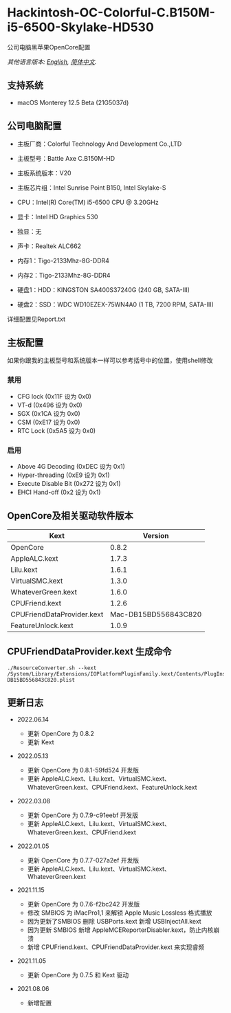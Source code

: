 # Hackintosh-OC-Colorful-C.B150M-i5-6500-Skylake-HD530

公司电脑黑苹果OpenCore配置

*其他语言版本: [English](README.md), [简体中文](README-CN.md).*

## 支持系统

* macOS Monterey 12.5 Beta (21G5037d)

## 公司电脑配置

* 主板厂商：Colorful Technology And Development Co.,LTD
* 主板型号：Battle Axe C.B150M-HD
* 主板系统版本：V20
* 主板芯片组：Intel Sunrise Point B150, Intel Skylake-S

* CPU：Intel(R) Core(TM) i5-6500 CPU @ 3.20GHz
* 显卡：Intel HD Graphics 530
* 独显：无
* 声卡：Realtek ALC662

* 内存1：Tigo-2133Mhz-8G-DDR4
* 内存2：Tigo-2133Mhz-8G-DDR4

* 硬盘1：HDD：KINGSTON SA400S37240G  (240 GB, SATA-III)
* 硬盘2：SSD：WDC WD10EZEX-75WN4A0  (1 TB, 7200 RPM, SATA-III)

详细配置见Report.txt

## 主板配置

如果你跟我的主板型号和系统版本一样可以参考括号中的位置，使用shell修改

### 禁用

* CFG lock (0x11F 设为 0x0)
* VT-d (0x496 设为 0x0)
* SGX (0x1CA 设为 0x0)
* CSM (0xE17 设为 0x0)
* RTC Lock (0x5A5 设为 0x0)

### 启用

* Above 4G Decoding (0xDEC 设为 0x1)
* Hyper-threading (0xE9 设为 0x1)
* Execute Disable Bit (0x272 设为 0x1)
* EHCI Hand-off (0x2 设为 0x1)

## OpenCore及相关驱动软件版本

| Kext                       | Version              |
|----------------------------|----------------------|
| OpenCore                   | 0.8.2                |
| AppleALC.kext              | 1.7.3                |
| Lilu.kext                  | 1.6.1                |
| VirtualSMC.kext            | 1.3.0                |
| WhateverGreen.kext         | 1.6.0                |
| CPUFriend.kext             | 1.2.6                |
| CPUFriendDataProvider.kext | Mac-DB15BD556843C820 |
| FeatureUnlock.kext         | 1.0.9                |

## CPUFriendDataProvider.kext 生成命令

```shell
./ResourceConverter.sh --kext /System/Library/Extensions/IOPlatformPluginFamily.kext/Contents/PlugIns/X86PlatformPlugin.kext/Contents/Resources/Mac-DB15BD556843C820.plist
```

## 更新日志

* 2022.06.14
  * 更新 OpenCore 为 0.8.2
  * 更新 Kext

* 2022.05.13
  * 更新 OpenCore 为 0.8.1-59fd524 开发版
  * 更新 AppleALC.kext、Lilu.kext、VirtualSMC.kext、WhateverGreen.kext、CPUFriend.kext、FeatureUnlock.kext
  
* 2022.03.08
  * 更新 OpenCore 为 0.7.9-c91eebf 开发版
  * 更新 AppleALC.kext、Lilu.kext、VirtualSMC.kext、WhateverGreen.kext、CPUFriend.kext
  
* 2022.01.05
  * 更新 OpenCore 为 0.7.7-027a2ef 开发版
  * 更新 AppleALC.kext、Lilu.kext、VirtualSMC.kext、WhateverGreen.kext

* 2021.11.15
  * 更新 OpenCore 为 0.7.6-f2bc242 开发版
  * 修改 SMBIOS 为 iMacPro1,1 来解锁 Apple Music Lossless 格式播放
  * 因为更新了SMBIOS 删除 USBPorts.kext 新增 USBInjectAll.kext
  * 因为更新 SMBIOS 新增 AppleMCEReporterDisabler.kext，防止内核崩溃
  * 新增 CPUFriend.kext、CPUFriendDataProvider.kext 来实现睿频

* 2021.11.05
  * 更新 OpenCore 为 0.7.5 和 Kext 驱动

* 2021.08.06
  * 新增配置
